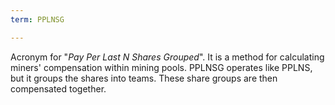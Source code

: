 ```yaml
---
term: PPLNSG

---
```

Acronym for "*Pay Per Last N Shares Grouped*". It is a method for calculating miners' compensation within mining pools. PPLNSG operates like PPLNS, but it groups the shares into teams. These share groups are then compensated together.